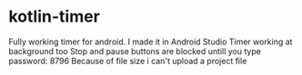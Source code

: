 # kotlin-timer
Fully working timer for android. 
I made it in Android Studio 
Timer working at background too 
Stop and pause buttons are blocked untill you type password: 8796
Because of file size i can't upload a project file
